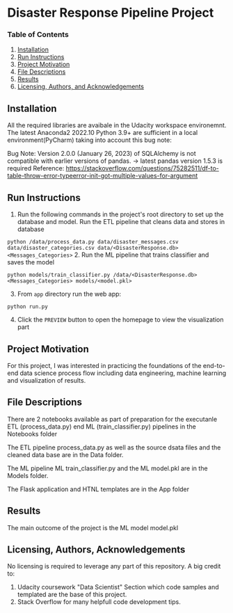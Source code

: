 # Disaster Response Pipeline Project
### Table of Contents

1. [Installation](#installation)
2. [Run Instructions](#run_instructios)
2. [Project Motivation](#motivation)
3. [File Descriptions](#files)
4. [Results](#results)
5. [Licensing, Authors, and Acknowledgements](#licensing)

## Installation <a name="installation"></a>

All the required libraries are avaibale in the Udacity workspace environemnt.
The latest Anaconda2 2022.10 Python 3.9+ are sufficient in a local environment(PyCharm) taking into account this bug note:
 
Bug Note: Version 2.0.0 (January 26, 2023) of SQLAlchemy is not compatible with earlier versions of pandas.
-> latest pandas version 1.5.3 is required
 Reference: https://stackoverflow.com/questions/75282511/df-to-table-throw-error-typeerror-init-got-multiple-values-for-argument


## Run Instructions <a name="run_instructios"></a>
1. Run the following commands in the project's root directory to set up the database and model.
Run the ETL pipeline that cleans data and stores in database
   
`python /data/process_data.py data/disaster_messages.csv data/disaster_categories.csv data/<DisasterResponse.db> <Messages_Categories>`
2. Run the ML pipeline that trains classifier and saves the model 
   
`python models/train_classifier.py /data/<DisasterResponse.db> <Messages_Categories> models/<model.pkl>`

3. From `app` directory run the web app:
   
`python run.py`

4. Click the `PREVIEW` button to open the homepage to view the visualization part 

## Project Motivation<a name="motivation"></a>

For this project, I was interested in practicing the foundations of the end-to-end data science process flow including data engineering,
machine learning and visualization of results.

## File Descriptions <a name="files"></a>

There are 2 notebooks available as part of preparation for the executanle ETL (process_data.py) end ML (train_classifier.py) pipelines in the Notebooks folder

The ETL pipeline process_data.py as well as the source dsata files and the cleaned data base are in the Data folder.

The ML pipeline ML train_classifier.py and the ML model.pkl are in the Models folder.

The Flask application and HTNL templates are in the App folder


## Results<a name="results"></a>

The main outcome of the project is the ML model model.pkl

## Licensing, Authors, Acknowledgements<a name="licensing"></a>

No licensing is required to leverage any part of this repository.
A big credit to:
1. Udacity coursework "Data Scientist" Section which code samples and templated are the base of this project.
2. Stack Overflow for many helpfull code development tips.


